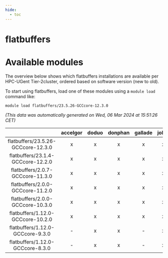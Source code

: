 ```yaml
---
hide:
  - toc
---
```


flatbuffers
===========

# Available modules


The overview below shows which flatbuffers installations are available per HPC-UGent Tier-2cluster, ordered based on software version (new to old).

To start using flatbuffers, load one of these modules using a `module load` command like:

```shell
module load flatbuffers/23.5.26-GCCcore-12.3.0
```

*(This data was automatically generated on Wed, 06 Mar 2024 at 15:51:26 CET)*  

| |accelgor|doduo|donphan|gallade|joltik|skitty|
| :---: | :---: | :---: | :---: | :---: | :---: | :---: |
|flatbuffers/23.5.26-GCCcore-12.3.0|x|x|x|x|x|x|
|flatbuffers/23.1.4-GCCcore-12.2.0|x|x|x|x|x|x|
|flatbuffers/2.0.7-GCCcore-11.3.0|x|x|x|x|x|x|
|flatbuffers/2.0.0-GCCcore-11.2.0|x|x|x|x|x|x|
|flatbuffers/2.0.0-GCCcore-10.3.0|x|x|x|x|x|x|
|flatbuffers/1.12.0-GCCcore-10.2.0|x|x|x|x|x|x|
|flatbuffers/1.12.0-GCCcore-9.3.0|-|x|x|-|x|x|
|flatbuffers/1.12.0-GCCcore-8.3.0|-|x|x|-|x|x|
